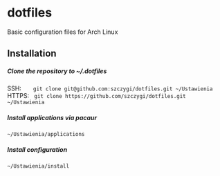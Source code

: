 # dotfiles
Basic configuration files for Arch Linux

## Installation

##### Clone the repository to ~/.dotfiles
SSH: &nbsp;&nbsp;&nbsp;&nbsp;&nbsp; `git clone git@github.com:szczygi/dotfiles.git ~/Ustawienia`  
HTTPS: &nbsp; `git clone https://github.com/szczygi/dotfiles.git ~/Ustawienia`

##### Install applications via pacaur
`~/Ustawienia/applications`

##### Install configuration
`~/Ustawienia/install`

